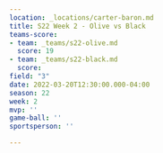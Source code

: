 ```yaml
---
location: _locations/carter-baron.md
title: S22 Week 2 - Olive vs Black
teams-score:
- team: _teams/s22-olive.md
  score: 19
- team: _teams/s22-black.md
  score: 
field: "3"
date: 2022-03-20T12:30:00.000-04:00
season: 22
week: 2
mvp: ''
game-ball: ''
sportsperson: ''

---
```

